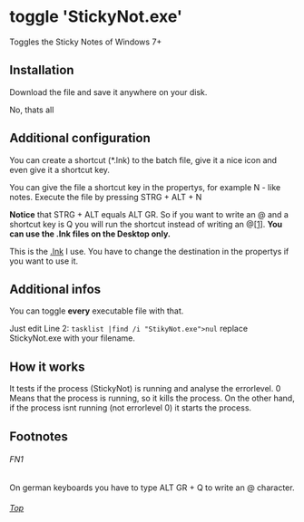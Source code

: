 # toggle 'StickyNot.exe'
Toggles the Sticky Notes of Windows 7+
## Installation
Download the file and save it anywhere on your disk.



No, thats all
## Additional configuration
You can create a shortcut (\*.lnk) to the batch file, give it a nice icon and even give it a shortcut key.

You can give the file a shortcut key in the propertys, for example N - like notes. Execute the file by pressing STRG + ALT + N

**Notice** that STRG + ALT equals ALT GR. So if you want to write an @ and a shortcut key is Q you will run the shortcut instead of writing an @[\[1\]](#fn1). **You can use the .lnk files on the Desktop only.**

This is the [.lnk](nircmd%20Sound%20Output%20%5BV%5D.lnk) I use. You have to change the destination in the propertys if you want to use it.
## Additional infos
You can toggle **every** executable file with that.

Just edit Line 2: `tasklist |find /i "StikyNot.exe">nul` replace StickyNot.exe with your filename.
## How it works
It tests if the process (StickyNot) is running and analyse the errorlevel. 0 Means that the process is running, so it kills the process. On the other hand, if the process isnt running (not errorlevel 0) it starts the process.
## Footnotes
###### FN1 
On german keyboards you have to type ALT GR + Q to write an @ character.
###### [Top](#)
